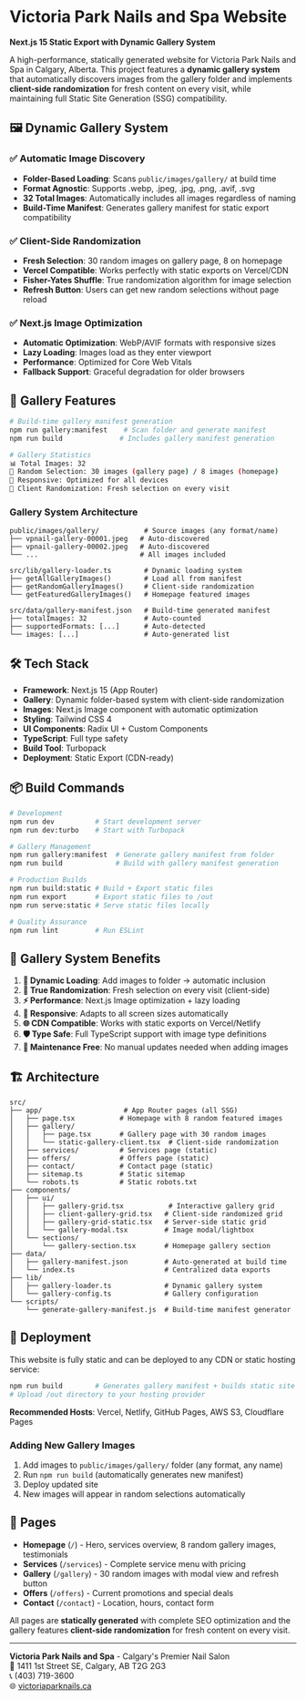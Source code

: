 # Victoria Park Nails and Spa Website

**Next.js 15 Static Export with Dynamic Gallery System**

A high-performance, statically generated website for Victoria Park Nails and Spa in Calgary, Alberta. This project features a **dynamic gallery system** that automatically discovers images from the gallery folder and implements **client-side randomization** for fresh content on every visit, while maintaining full Static Site Generation (SSG) compatibility.

## 🖼️ Dynamic Gallery System

### ✅ Automatic Image Discovery
- **Folder-Based Loading**: Scans `public/images/gallery/` at build time
- **Format Agnostic**: Supports .webp, .jpeg, .jpg, .png, .avif, .svg
- **32 Total Images**: Automatically includes all images regardless of naming
- **Build-Time Manifest**: Generates gallery manifest for static export compatibility

### ✅ Client-Side Randomization
- **Fresh Selection**: 30 random images on gallery page, 8 on homepage
- **Vercel Compatible**: Works perfectly with static exports on Vercel/CDN
- **Fisher-Yates Shuffle**: True randomization algorithm for image selection
- **Refresh Button**: Users can get new random selections without page reload

### ✅ Next.js Image Optimization
- **Automatic Optimization**: WebP/AVIF formats with responsive sizes
- **Lazy Loading**: Images load as they enter viewport
- **Performance**: Optimized for Core Web Vitals
- **Fallback Support**: Graceful degradation for older browsers

## 🚀 Gallery Features

```bash
# Build-time gallery manifest generation
npm run gallery:manifest    # Scan folder and generate manifest
npm run build              # Includes gallery manifest generation

# Gallery Statistics
📊 Total Images: 32
🎲 Random Selection: 30 images (gallery page) / 8 images (homepage)
📱 Responsive: Optimized for all devices
🔄 Client Randomization: Fresh selection on every visit
```

### Gallery System Architecture
```
public/images/gallery/           # Source images (any format/name)
├── vpnail-gallery-00001.jpeg   # Auto-discovered
├── vpnail-gallery-00002.jpeg   # Auto-discovered
└── ...                         # All images included

src/lib/gallery-loader.ts        # Dynamic loading system
├── getAllGalleryImages()        # Load all from manifest
├── getRandomGalleryImages()     # Client-side randomization
└── getFeaturedGalleryImages()   # Homepage featured images

src/data/gallery-manifest.json   # Build-time generated manifest
├── totalImages: 32              # Auto-counted
├── supportedFormats: [...]      # Auto-detected
└── images: [...]                # Auto-generated list
```

## 🛠 Tech Stack

- **Framework**: Next.js 15 (App Router)
- **Gallery**: Dynamic folder-based system with client-side randomization
- **Images**: Next.js Image component with automatic optimization
- **Styling**: Tailwind CSS 4
- **UI Components**: Radix UI + Custom Components
- **TypeScript**: Full type safety
- **Build Tool**: Turbopack
- **Deployment**: Static Export (CDN-ready)

## 📦 Build Commands

```bash
# Development
npm run dev          # Start development server
npm run dev:turbo    # Start with Turbopack

# Gallery Management
npm run gallery:manifest  # Generate gallery manifest from folder
npm run build             # Build with gallery manifest generation

# Production Builds
npm run build:static # Build + Export static files
npm run export       # Export static files to /out
npm run serve:static # Serve static files locally

# Quality Assurance
npm run lint         # Run ESLint
```

## 🎯 Gallery System Benefits

1. **🔄 Dynamic Loading**: Add images to folder → automatic inclusion
2. **🎲 True Randomization**: Fresh selection on every visit (client-side)
3. **⚡ Performance**: Next.js Image optimization + lazy loading  
4. **📱 Responsive**: Adapts to all screen sizes automatically
5. **🌐 CDN Compatible**: Works with static exports on Vercel/Netlify
6. **🛡️ Type Safe**: Full TypeScript support with image type definitions
7. **🔧 Maintenance Free**: No manual updates needed when adding images

## 🏗 Architecture

```
src/
├── app/                    # App Router pages (all SSG)
│   ├── page.tsx           # Homepage with 8 random featured images
│   ├── gallery/           
│   │   ├── page.tsx       # Gallery page with 30 random images
│   │   └── static-gallery-client.tsx  # Client-side randomization
│   ├── services/          # Services page (static)
│   ├── offers/            # Offers page (static)
│   ├── contact/           # Contact page (static)
│   ├── sitemap.ts         # Static sitemap
│   └── robots.ts          # Static robots.txt
├── components/
│   ├── ui/
│   │   ├── gallery-grid.tsx           # Interactive gallery grid
│   │   ├── client-gallery-grid.tsx   # Client-side randomized grid
│   │   ├── gallery-grid-static.tsx   # Server-side static grid
│   │   └── gallery-modal.tsx         # Image modal/lightbox
│   └── sections/
│       └── gallery-section.tsx       # Homepage gallery section
├── data/
│   ├── gallery-manifest.json         # Auto-generated at build time
│   └── index.ts                      # Centralized data exports
├── lib/
│   ├── gallery-loader.ts             # Dynamic gallery system
│   └── gallery-config.ts             # Gallery configuration
└── scripts/
    └── generate-gallery-manifest.js  # Build-time manifest generator
```

## 🚀 Deployment

This website is fully static and can be deployed to any CDN or static hosting service:

```bash
npm run build        # Generates gallery manifest + builds static site
# Upload /out directory to your hosting provider
```

**Recommended Hosts**: Vercel, Netlify, GitHub Pages, AWS S3, Cloudflare Pages

### Adding New Gallery Images

1. Add images to `public/images/gallery/` folder (any format, any name)
2. Run `npm run build` (automatically generates new manifest)
3. Deploy updated site
4. New images will appear in random selections automatically

## 📄 Pages

- **Homepage** (`/`) - Hero, services overview, 8 random gallery images, testimonials
- **Services** (`/services`) - Complete service menu with pricing
- **Gallery** (`/gallery`) - 30 random images with modal view and refresh button
- **Offers** (`/offers`) - Current promotions and special deals
- **Contact** (`/contact`) - Location, hours, contact form

All pages are **statically generated** with complete SEO optimization and the gallery features **client-side randomization** for fresh content on every visit.

---

**Victoria Park Nails and Spa** - Calgary's Premier Nail Salon  
📍 1411 1st Street SE, Calgary, AB T2G 2G3  
📞 (403) 719-3600  
🌐 [victoriaparknails.ca](https://victoriaparknails.ca)
